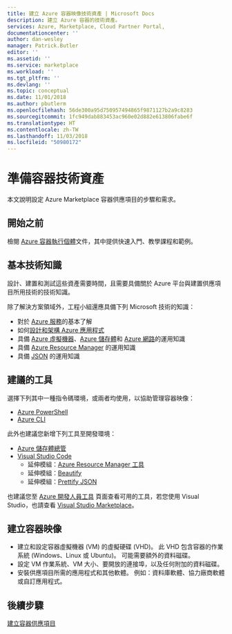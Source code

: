 ```yaml
---
title: 建立 Azure 容器映像技術資產 | Microsoft Docs
description: 建立 Azure 容器的技術資產。
services: Azure, Marketplace, Cloud Partner Portal,
documentationcenter: ''
author: dan-wesley
manager: Patrick.Butler
editor: ''
ms.assetid: ''
ms.service: marketplace
ms.workload: ''
ms.tgt_pltfrm: ''
ms.devlang: ''
ms.topic: conceptual
ms.date: 11/01/2018
ms.author: pbutlerm
ms.openlocfilehash: 56de300a95d750957494865f9871127b2a9c8283
ms.sourcegitcommit: 1fc949dab883453ac960e02d882e613806fabe6f
ms.translationtype: HT
ms.contentlocale: zh-TW
ms.lasthandoff: 11/03/2018
ms.locfileid: "50980172"
---
```

# <a name="prepare-your-container-technical-assets"></a>準備容器技術資產

本文說明設定 Azure Marketplace 容器供應項目的步驟和需求。

## <a name="before-you-begin"></a>開始之前

檢閱 [Azure 容器執行個體](https://docs.microsoft.com/azure/container-instances)文件，其中提供快速入門、教學課程和範例。

## <a name="fundamental-technical-knowledge"></a>基本技術知識

設計、建置和測試這些資產需要時間，且需要具備關於 Azure 平台與建置供應項目所用技術的技術知識。
 
除了解決方案領域外，工程小組還應具備下列 Microsoft 技術的知識：

-   對於 [Azure 服務](https://azure.microsoft.com/services/)的基本了解 
-   如何[設計和架構 Azure 應用程式](https://azure.microsoft.com/solutions/architecture/)
-   具備 [Azure 虛擬機器](https://azure.microsoft.com/services/virtual-machines/)、[Azure 儲存體](https://azure.microsoft.com/services/?filter=storage)和 [Azure 網路](https://azure.microsoft.com/services/?filter=networking)的運用知識
-   具備 [Azure Resource Manager](https://azure.microsoft.com/features/resource-manager/) 的運用知識
-   具備 [JSON](https://www.json.org/) 的運用知識

## <a name="suggested-tools"></a>建議的工具

選擇下列其中一種指令碼環境，或兩者均使用，以協助管理容器映像：

-   [Azure PowerShell](https://docs.microsoft.com/powershell/azure/overview)
-   [Azure CLI](https://docs.microsoft.com/cli/azure)

此外也建議您新增下列工具至開發環境：

-   [Azure 儲存體總管](https://docs.microsoft.com/azure/vs-azure-tools-storage-manage-with-storage-explorer)
-   [Visual Studio Code](https://code.visualstudio.com/)
    *   延伸模組：[Azure Resource Manager 工具](https://marketplace.visualstudio.com/items?itemName=msazurermtools.azurerm-vscode-tools)
    *   延伸模組：[Beautify](https://marketplace.visualstudio.com/items?itemName=HookyQR.beautify)
    *   延伸模組：[Prettify JSON](https://marketplace.visualstudio.com/items?itemName=mohsen1.prettify-json)

也建議您至 [Azure 開發人員工具](https://azure.microsoft.com/tools/) 頁面查看可用的工具，若您使用 Visual Studio，也請查看 [Visual Studio Marketplace](https://marketplace.visualstudio.com/)。

## <a name="create-the-container-image"></a>建立容器映像

- 建立和設定容器虛擬機器 (VM) 的虛擬硬碟 (VHD)。 此 VHD 包含容器的作業系統 (Windows、Linux 或 Ubuntu)。 可能需要額外的資料磁碟。
- 設定 VM 作業系統、VM 大小、要開放的連接埠，以及任何附加的資料磁碟。
- 安裝供應項目所需的應用程式和其他軟體。 例如：資料庫軟體、協力廠商軟體或自訂應用程式。

## <a name="next-steps"></a>後續步驟

[建立容器供應項目](./cpp-create-offer.md)